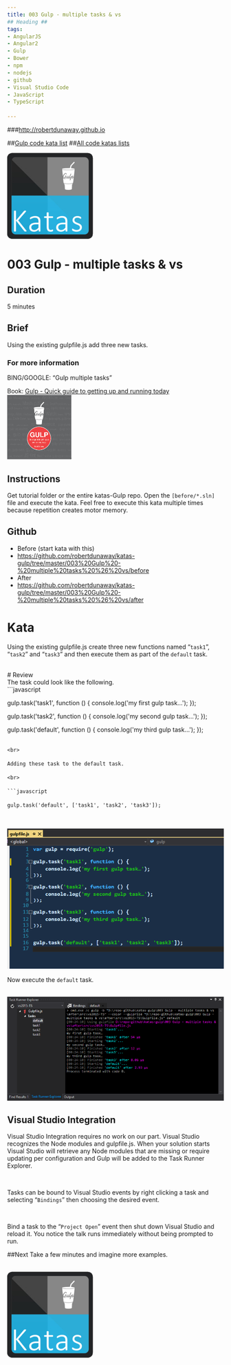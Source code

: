 ```yaml
---
title: 003 Gulp - multiple tasks & vs
## Heading ##
tags: 
- AngularJS
- Angular2
- Gulp
- Bower
- npm
- nodejs
- github
- Visual Studio Code
- JavaScript
- TypeScript

---
```


###http://robertdunaway.github.io

##[Gulp code kata list](http://mycodekatas.github.io/gulp.html)
##[All code katas lists](http://mycodekatas.github.io/)

 <img src="https://raw.githubusercontent.com/robertdunaway/katas-gulp/master/katas-Gulp-logo.png" alt="Smiley face" height="200" width="200"> 

# 003 Gulp - multiple tasks & vs

## Duration
 5 minutes

## Brief
Using the existing gulpfile.js add three new tasks.

### For more information 
BING/GOOGLE: “Gulp multiple tasks”

Book: 
[Gulp - Quick guide to getting up and running today](http://www.amazon.com/Gulp-Quick-guide-getting-running-ebook/dp/B010NXMFF6/)
<br>
<img src="https://raw.githubusercontent.com/robertdunaway/gulp-book/master/bookcoverimage.PNG" alt="Smiley face" height="150" width="150">



## Instructions
Get tutorial folder or the entire katas-Gulp repo.
Open the `[before/*.sln]` file and execute the kata.
Feel free to execute this kata multiple times because repetition creates motor memory.

## Github
 - Before (start kata with this)
  - https://github.com/robertdunaway/katas-gulp/tree/master/003%20Gulp%20-%20multiple%20tasks%20%26%20vs/before
 - After
  - https://github.com/robertdunaway/katas-gulp/tree/master/003%20Gulp%20-%20multiple%20tasks%20%26%20vs/after


# Kata

Using the existing gulpfile.js create three new functions named “`task1`”, “`task2`” and “`task3`” and then execute them as part of the `default` task.

<br>
# Review
<br>
The task could look like the following.

<br>
```javascript

gulp.task('task1', function () {
    console.log('my first gulp task…');
});

gulp.task('task2', function () {
    console.log('my second gulp task…');
});

gulp.task('default', function () {
    console.log('my third gulp task…');
});


```

<br>

Adding these task to the default task.

<br>

```javascript

gulp.task('default', ['task1', 'task2', 'task3']);


```

<br>

 <img src="https://raw.githubusercontent.com/robertdunaway/katas-gulp/master/003%20Gulp%20-%20multiple%20tasks%20%26%20vs/1.png">

<br>

Now execute the `default` task.

<br>

 <img src="https://raw.githubusercontent.com/robertdunaway/katas-gulp/master/003%20Gulp%20-%20multiple%20tasks%20%26%20vs/2.png">


## Visual Studio Integration
Visual Studio Integration requires no work on our part.  Visual Studio recognizes the Node modules and gulpfile.js.  When your solution starts Visual Studio will retrieve any Node modules that are missing or require updating per configuration and Gulp will be added to the Task Runner Explorer.

<br>

Tasks can be bound to Visual Studio events by right clicking a task and selecting “`Bindings`” then choosing the desired event.

<br>

Bind a task to the “`Project Open`” event then shut down Visual Studio and reload it.  You notice the talk runs immediately without being prompted to run.


##Next
Take a few minutes and imagine more examples. 

<br>

 <img src="https://raw.githubusercontent.com/robertdunaway/katas-gulp/master/katas-Gulp-logo.png" alt="Smiley face" height="200" width="200"> 